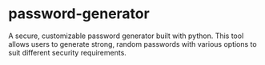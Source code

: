 # password-generator
<p>A secure, customizable password generator built with python. This tool allows users to generate strong, random passwords with various options to suit different security requirements.<p>